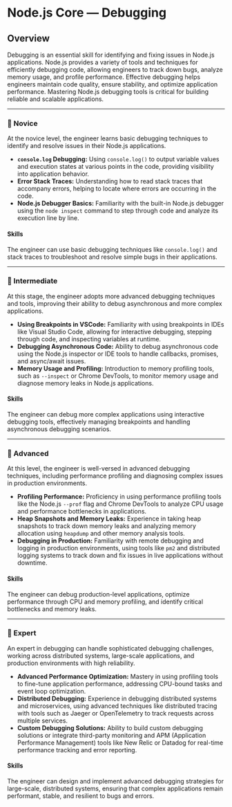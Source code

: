 # Node.js Core — **Debugging**

## Overview
Debugging is an essential skill for identifying and fixing issues in Node.js applications. Node.js provides a variety of tools and techniques for efficiently debugging code, allowing engineers to track down bugs, analyze memory usage, and profile performance. Effective debugging helps engineers maintain code quality, ensure stability, and optimize application performance. Mastering Node.js debugging tools is critical for building reliable and scalable applications.

---

### 🌱 Novice
At the novice level, the engineer learns basic debugging techniques to identify and resolve issues in their Node.js applications.

- **`console.log` Debugging:** Using `console.log()` to output variable values and execution states at various points in the code, providing visibility into application behavior.
- **Error Stack Traces:** Understanding how to read stack traces that accompany errors, helping to locate where errors are occurring in the code.
- **Node.js Debugger Basics:** Familiarity with the built-in Node.js debugger using the `node inspect` command to step through code and analyze its execution line by line.

#### Skills
The engineer can use basic debugging techniques like `console.log()` and stack traces to troubleshoot and resolve simple bugs in their applications.

---

### 🌿 Intermediate
At this stage, the engineer adopts more advanced debugging techniques and tools, improving their ability to debug asynchronous and more complex applications.

- **Using Breakpoints in VSCode:** Familiarity with using breakpoints in IDEs like Visual Studio Code, allowing for interactive debugging, stepping through code, and inspecting variables at runtime.
- **Debugging Asynchronous Code:** Ability to debug asynchronous code using the Node.js inspector or IDE tools to handle callbacks, promises, and async/await issues.
- **Memory Usage and Profiling:** Introduction to memory profiling tools, such as `--inspect` or Chrome DevTools, to monitor memory usage and diagnose memory leaks in Node.js applications.

#### Skills
The engineer can debug more complex applications using interactive debugging tools, effectively managing breakpoints and handling asynchronous debugging scenarios.

---

### 🌳 Advanced
At this level, the engineer is well-versed in advanced debugging techniques, including performance profiling and diagnosing complex issues in production environments.

- **Profiling Performance:** Proficiency in using performance profiling tools like the Node.js `--prof` flag and Chrome DevTools to analyze CPU usage and performance bottlenecks in applications.
- **Heap Snapshots and Memory Leaks:** Experience in taking heap snapshots to track down memory leaks and analyzing memory allocation using `heapdump` and other memory analysis tools.
- **Debugging in Production:** Familiarity with remote debugging and logging in production environments, using tools like `pm2` and distributed logging systems to track down and fix issues in live applications without downtime.

#### Skills
The engineer can debug production-level applications, optimize performance through CPU and memory profiling, and identify critical bottlenecks and memory leaks.

---

### 🚀 Expert
An expert in debugging can handle sophisticated debugging challenges, working across distributed systems, large-scale applications, and production environments with high reliability.

- **Advanced Performance Optimization:** Mastery in using profiling tools to fine-tune application performance, addressing CPU-bound tasks and event loop optimization.
- **Distributed Debugging:** Experience in debugging distributed systems and microservices, using advanced techniques like distributed tracing with tools such as Jaeger or OpenTelemetry to track requests across multiple services.
- **Custom Debugging Solutions:** Ability to build custom debugging solutions or integrate third-party monitoring and APM (Application Performance Management) tools like New Relic or Datadog for real-time performance tracking and error reporting.

#### Skills
The engineer can design and implement advanced debugging strategies for large-scale, distributed systems, ensuring that complex applications remain performant, stable, and resilient to bugs and errors.
